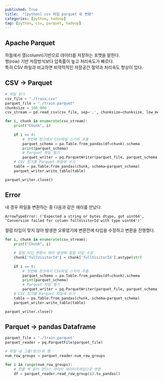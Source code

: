 ```yaml
---
published: True
title:  "[python] csv 파일 parquet 로 변환"
categories: [python, hadoop]
tag: [python, csv, parquet, hadoop]
---
```


## Apache Parquet

하둡에서 열(column)기반으로 데이터를 저장하는 포멧을 말한다.  
행(row) 기반 저장방식보다 압축률이 높고 처리속도가 빠르다.  
특히 CSV 파일과 비교하면 비약적적인 저장공간 절약과 처리속도 향상이 있다.  

## CSV -> Parquet

```py
# 파일 읽기
csv_file = "./train.csv"
parquet_file = "./train.parquet"
chunksize = 100_000
csv_stream = pd.read_csv(csv_file, sep=',', chunksize=chunksize, low_memory=False)
```

```py
for i, chunk in enumerate(csv_stream):
    print("Chunk", i)
    
    if i == 0:
        # 첫번째 청크에서 CSV파일 스키마 추출
        parquet_schema = pa.Table.from_pandas(df=chunk).schema
        print(parquet_schema)
        # Parquet 파일 열기
        parquet_writer = pq.ParquetWriter(parquet_file, parquet_schema, compression='snappy')
    # CSV 청크를 Parquet 파일에 쓰기
    table = pa.Table.from_pandas(chunk, schema=parquet_schema)
    parquet_writer.write_table(table)

parquet_writer.close()
```

## Error 

내 경우 파일을 변환하는 중 다음과 같은 에러를 만났다.  
```
ArrowTypeError: ('Expected a string or bytes dtype, got uint64', 'Conversion failed for column fullVisitorId with type uint64')'
```
컬럼 타입이 맞지 않아 발생한 오류였기에 변환전에 타입을 수정하고 변환을 진행했다.
```py
for i, chunk in enumerate(csv_stream):
    print("Chunk", i)

    # 컬럼 타입 변환시 에러 발생해 컬럼 타입 수정
    chunk['fullVisitorId'] = chunk['fullVisitorId'].astype(str)
    
    if i == 0:
        # 첫번째 청크에서 CSV파일 스키마 추출
        parquet_schema = pa.Table.from_pandas(df=chunk).schema
        print(parquet_schema)
        # Parquet 파일 열기
        parquet_writer = pq.ParquetWriter(parquet_file, parquet_schema, compression='snappy')
    # CSV 청크를 Parquet 파일에 쓰기
    table = pa.Table.from_pandas(chunk, schema=parquet_schema)
    parquet_writer.write_table(table)

parquet_writer.close()
```

## Parquet -> pandas Dataframe
```py
parquet_file = './train.parquet'
parquet_reader = pq.ParquetFile(parquet_file)

# 파일 내 그룹(청크)의 행 
num_row_groups = parquet_reader.num_row_groups

for i in range(num_row_groups):
    # 한줄 씩 읽어 판다스 데이터 데이터프레임으로 변환
    df = parquet_reader.read_row_group(i).to_pandas()
```

